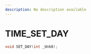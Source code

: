 ```yaml
---
description: No description available 
---
```


# TIME\_SET_DAY

```cpp
void SET_DAY(int _Unk0);
```